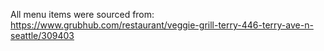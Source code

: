 All menu items were sourced from:
https://www.grubhub.com/restaurant/veggie-grill-terry-446-terry-ave-n-seattle/309403
